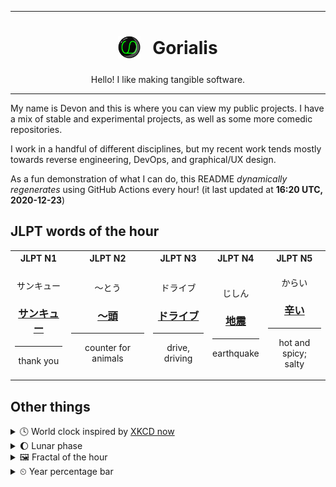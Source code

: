 ***

<h1 align="center">
<sub>
    <img src="readme/resources/avatar.png" height="36">
</sub>
&nbsp;
Gorialis
</h1>
<p align="center">
Hello! I like making tangible software.
</p>

***

My name is Devon and this is where you can view my public projects. I have a mix of stable and experimental projects, as well as some more comedic repositories.

I work in a handful of different disciplines, but my recent work tends mostly towards reverse engineering, DevOps, and graphical/UX design.

As a fun demonstration of what I can do, this README *dynamically regenerates* using GitHub Actions every hour! (it last updated at **16:20 UTC, 2020-12-23**)

<h2>JLPT words of the hour</h2>
<table>
    <tr>
        <th>JLPT N1</th>
        <th>JLPT N2</th>
        <th>JLPT N3</th>
        <th>JLPT N4</th>
        <th>JLPT N5</th>
    </tr>
    <tr>
        <td>
            <p align="center">サンキュー</p>
            <h3 align="center"><b><a href="https://jisho.org/search/%E3%82%B5%E3%83%B3%E3%82%AD%E3%83%A5%E3%83%BC">サンキュー</a></b></h3>
            <hr>
            <p align="center">thank you</p>
        </td>
        <td>
            <p align="center">～とう</p>
            <h3 align="center"><b><a href="https://jisho.org/search/%EF%BD%9E%E9%A0%AD">～頭</a></b></h3>
            <hr>
            <p align="center">counter for animals</p>
        </td>
        <td>
            <p align="center">ドライブ</p>
            <h3 align="center"><b><a href="https://jisho.org/search/%E3%83%89%E3%83%A9%E3%82%A4%E3%83%96">ドライブ</a></b></h3>
            <hr>
            <p align="center">drive,<wbr> driving</p>
        </td>
        <td>
            <p align="center">じしん</p>
            <h3 align="center"><b><a href="https://jisho.org/search/%E5%9C%B0%E9%9C%87">地震</a></b></h3>
            <hr>
            <p align="center">earthquake</p>
        </td>
        <td>
            <p align="center">からい</p>
            <h3 align="center"><b><a href="https://jisho.org/search/%E8%BE%9B%E3%81%84">辛い</a></b></h3>
            <hr>
            <p align="center">hot and spicy;<br> salty</p>
        </td>
    </tr>
</table>

<h2>Other things</h2>
<details>
<summary>🕓  World clock inspired by <a href="https://xkcd.com/now">XKCD now</a></summary>

> <img src="generated/now.png" width="512">

</details>
<details>
<summary>🌔 Lunar phase</summary>

The moon is approximately 32.53% through its phase (Waxing Gibbous).

</details>
<details>
<summary>&#x1f5bc; Fractal of the hour</summary>

> <img src="generated/fractal.png" width="512">

</details>
<details>
<summary>&#x23f2; Year percentage bar</summary>
<pre><code>2020 [███████████████████▁] 97.73%</code></pre>
</details>
